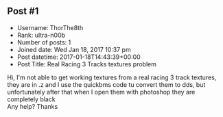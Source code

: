 ## Post #1
- Username: ThorThe8th
- Rank: ultra-n00b
- Number of posts: 1
- Joined date: Wed Jan 18, 2017 10:37 pm
- Post datetime: 2017-01-18T14:43:39+00:00
- Post Title: Real Racing 3 Tracks textures problem

Hi,
I'm not able to get working textures from a real racing 3 track textures, they are in .z and I use the quickbms code tu convert them to dds, but unfortunately after that when I open them with photoshop they are completely black  
Any help? Thanks
